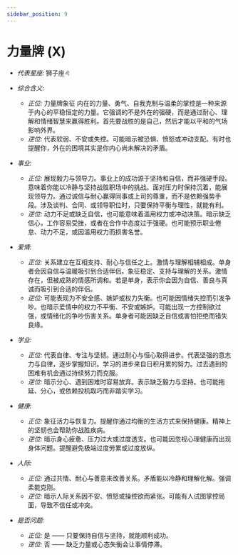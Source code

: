 ```yaml
---
sidebar_position: 9
---
```


# 力量牌 (X)
- *代表星座:* 狮子座♌️
- *综合含义:* 
  - *正位:* 力量牌象征 内在的力量、勇气、自我克制与温柔的掌控是一种来源于内心的平稳恒定的力量。它强调的不是外在的强硬，而是通过耐心、理解和情绪智慧来赢得胜利。首先要战胜的是自己，然后才能以平和的气场影响外界。
  - *逆位:* 代表软弱、不安或失控。可能暗示被恐惧、愤怒或冲动支配。有时也提醒你，外在的困境其实是你内心尚未解决的矛盾。

- *事业:* 
  - *正位:* 展现毅力与领导力。事业上的成功源于坚持和自信，而非强硬手段。意味着你能以冷静与坚持战胜职场中的挑战。面对压力时保持沉着，能展现领导力。通过诚信与耐心赢得同事或上司的尊重，而不是依赖强势手段。涉及谈判、合同、或领导职位时，只要保持平衡与理性，就能有利。
  - *逆位:* 动力不足或缺乏自信，也可能意味着滥用权力或冲动决策。暗示缺乏信心，工作容易受挫，或者在合作中态度过于强硬。也可能预示职业倦怠、动力不足，或因滥用权力而损害名誉。
- *爱情:* 
  - *正位:* 关系建立在互相支持、耐心与信任之上。激情与理解相辅相成。单身者会因自信与温暖吸引到合适伴侣。象征稳定、支持与理解的关系。激情存在，但被成熟的情感所调和。若是单身，表示你会因为自信、善良与真诚而吸引到合适的伴侣。
  - *逆位:* 可能表现为不安全感、嫉妒或权力失衡。也可能因情绪失控而引发争吵。也暗示爱情中的权力不平衡、不安或嫉妒。可能出现一方控制欲过强，或情绪化的争吵伤害关系。单身者可能因缺乏自信或害怕拒绝而错失良缘。
- *学业:* 
  - *正位:* 代表自律、专注与坚韧。通过耐心与恒心取得进步。代表坚强的意志力与自律，逐步掌握知识。学习的进步来自日积月累的努力。过去遇到的困难有机会通过持续努力而克服。
  - *逆位:* 暗示分心、遇到困难时容易放弃。表示缺乏毅力与坚持。也可能拖延、分心，或依赖投机取巧而非踏实学习。
- *健康:* 
  - *正位:* 象征活力与恢复力。提醒你通过均衡的生活方式来保持健康。精神上的坚韧也会帮助你战胜疾病。
  - *逆位:* 暗示身心疲惫、压力过大或过度透支。也可能因忽视心理健康而出现身体问题。提醒避免极端过度劳累或过度放纵。
- *人际:* 
  - *正位:* 通过共情、耐心与善意来改善关系。矛盾能以冷静和理解化解。强调柔能克刚。
  - *逆位:* 暗示人际关系因不安、愤怒或操控欲而紧张。可能有人试图掌控局面，导致不信任或冲突。

    
- *是否问题:* 
  - *正位:* 是 —— 只要保持自信与坚持，就能顺利成功。
  - *逆位:* 否 —— 缺乏力量或心态失衡会让事情停滞。
